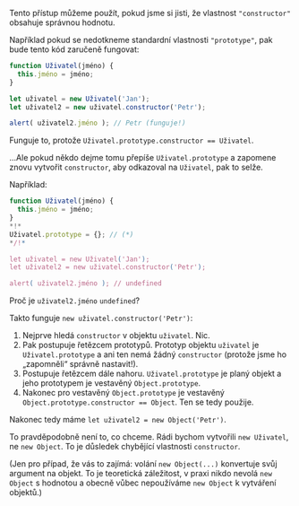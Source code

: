 Tento přístup můžeme použít, pokud jsme si jisti, že vlastnost `"constructor"` obsahuje správnou hodnotu.

Například pokud se nedotkneme standardní vlastnosti `"prototype"`, pak bude tento kód zaručeně fungovat:

```js run
function Uživatel(jméno) {
  this.jméno = jméno;
}

let uživatel = new Uživatel('Jan');
let uživatel2 = new uživatel.constructor('Petr');

alert( uživatel2.jméno ); // Petr (funguje!)
```

Funguje to, protože `Uživatel.prototype.constructor == Uživatel`.

...Ale pokud někdo dejme tomu přepíše `Uživatel.prototype` a zapomene znovu vytvořit `constructor`, aby odkazoval na `Uživatel`, pak to selže.

Například:

```js run
function Uživatel(jméno) {
  this.jméno = jméno;
}
*!*
Uživatel.prototype = {}; // (*)
*/!*

let uživatel = new Uživatel('Jan');
let uživatel2 = new uživatel.constructor('Petr');

alert( uživatel2.jméno ); // undefined
```

Proč je `uživatel2.jméno` `undefined`?

Takto funguje `new uživatel.constructor('Petr')`:

1. Nejprve hledá `constructor` v objektu `uživatel`. Nic.
2. Pak postupuje řetězcem prototypů. Prototyp objektu `uživatel` je `Uživatel.prototype` a ani ten nemá žádný `constructor` (protože jsme ho „zapomněli“ správně nastavit!).
3. Postupuje řetězcem dále nahoru. `Uživatel.prototype` je planý objekt a jeho prototypem je vestavěný `Object.prototype`. 
4. Nakonec pro vestavěný `Object.prototype` je vestavěný `Object.prototype.constructor == Object`. Ten se tedy použije.

Nakonec tedy máme `let uživatel2 = new Object('Petr')`. 

To pravděpodobně není to, co chceme. Rádi bychom vytvořili `new Uživatel`, ne `new Object`. To je důsledek chybějící vlastnosti `constructor`.

(Jen pro případ, že vás to zajímá: volání `new Object(...)` konvertuje svůj argument na objekt. To je teoretická záležitost, v praxi nikdo nevolá `new Object` s hodnotou a obecně vůbec nepoužíváme `new Object` k vytváření objektů.)